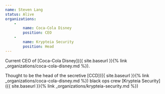 ```yaml
---
name: Steven Lang
status: Alive
organizations:
    - 
        name: Coca-Cola Disney
        position: CEO
    - 
        name: Krypteia Security
        position: Head
---
```


Current CEO of [Coca-Cola Disney]({{ site.baseurl }}{% link _organizations/coca-cola-disney.md %}).

Thought to be the head of the secretive [CCD]({{ site.baseurl }}{% link _organizations/coca-cola-disney.md %}) black ops crew [Krypteia Security]({{ site.baseurl }}{% link _organizations/krypteia-security.md %})